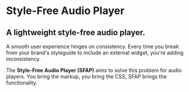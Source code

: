 # Style-Free Audio Player

## A lightweight style-free audio player.

A smooth user experience hinges on consistency. Every time you break from your brand's styleguide to include an external widget, you're adding inconsistency.

The **Style-Free Audio Player (SFAP)** aims to solve this problem for audio players. You bring the markup, you bring the CSS, SFAP brings the functionality.